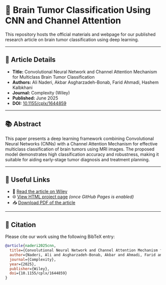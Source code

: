 # 🧠 Brain Tumor Classification Using CNN and Channel Attention

This repository hosts the official materials and webpage for our published research article on brain tumor classification using deep learning.

---

## 📄 Article Details

- **Title:** Convolutional Neural Network and Channel Attention Mechanism for Multiclass Brain Tumor Classification  
- **Authors:** Ali Naderi, Akbar Asgharzadeh-Bonab, Farid Ahmadi, Hashem Kalbkhani  
- **Journal:** Complexity (Wiley)  
- **Published:** June 2025  
- **DOI:** [10.1155/cplx/1644859](https://doi.org/10.1155/cplx/1644859)

---

## 📚 Abstract

This paper presents a deep learning framework combining Convolutional Neural Networks (CNNs) with a Channel Attention Mechanism for effective multiclass classification of brain tumors using MRI images. The proposed model demonstrates high classification accuracy and robustness, making it suitable for aiding early-stage tumor diagnosis and treatment planning.

---

## 🔗 Useful Links

- 📄 [Read the article on Wiley](https://onlinelibrary.wiley.com/doi/10.1155/cplx/1644859)  
- 🌐 [View HTML project page](https://AliNaderiii.github.io/brain-tumor-classification/) *(once GitHub Pages is enabled)*  
- 📥 [Download PDF of the article](./Complexity_2025_Naderi_Convolutional_Neural_Network_and_Channel.pdf)

---

## 📌 Citation

Please cite our work using the following BibTeX entry:

```bibtex
@article{naderi2025cnn,
  title={Convolutional Neural Network and Channel Attention Mechanism for Multiclass Brain Tumor Classification},
  author={Naderi, Ali and Asgharzadeh-Bonab, Akbar and Ahmadi, Farid and Kalbkhani, Hashem},
  journal={Complexity},
  year={2025},
  publisher={Wiley},
  doi={10.1155/cplx/1644859}
}
